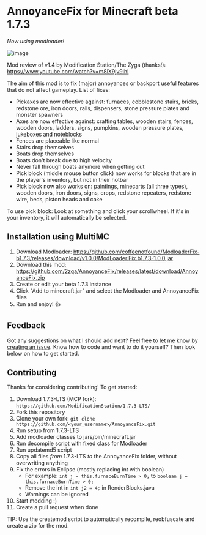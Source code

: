# AnnoyanceFix for Minecraft beta 1.7.3

_Now using modloader!_

![image](https://i.imgur.com/TyufQHz.jpg)

Mod review of v1.4 by Modification Station/The Zyga (thanks!): https://www.youtube.com/watch?v=m8lX9jv9lhI

The aim of this mod is to fix (major) annoyances or backport useful features that do not affect gameplay. List of fixes:

- Pickaxes are now effective against: furnaces, cobblestone stairs, bricks, redstone ore, iron doors, rails, dispensers, stone pressure plates and monster spawners
- Axes are now effective against: crafting tables, wooden stairs, fences, wooden doors, ladders, signs, pumpkins, wooden pressure plates, jukeboxes and noteblocks
- Fences are placeable like normal
- Stairs drop themselves
- Boats drop themselves
- Boats don't break due to high velocity
- Never fall through boats anymore when getting out
- Pick block (middle mouse button click) now works for blocks that are in the player's inventory, but not in their hotbar
- Pick block now also works on: paintings, minecarts (all three types), wooden doors, iron doors, signs, crops, redstone repeaters, redstone wire, beds, piston heads and cake

To use pick block: Look at something and click your scrollwheel. If it's in your inventory, it will automatically be selected.

## Installation using MultiMC

1. Download Modloader: https://github.com/coffeenotfound/ModloaderFix-b1.7.3/releases/download/v1.0.0/ModLoader.Fix.b1.7.3-1.0.0.jar
2. Download this mod: https://github.com/2zqa/AnnoyanceFix/releases/latest/download/AnnoyanceFix.zip
3. Create or edit your beta 1.7.3 instance
4. Click "Add to minecraft.jar" and select the Modloader and AnnoyanceFix files
6. Run and enjoy! 👍

## Feedback

Got any suggestions on what I should add next? Feel free to let me know by [creating an issue](https://github.com/2zqa/AnnoyanceFix/issues/new). Know how to code and want to do it yourself? Then look below on how to get started.

## Contributing

Thanks for considering contributing! To get started:

1. Download 1.7.3-LTS (MCP fork): `https://github.com/ModificationStation/1.7.3-LTS/`
2. Fork this repository
3. Clone your own fork: `git clone https://github.com/<your_username>/AnnoyanceFix.git`
4. Run setup from 1.7.3-LTS
5. Add modloader classes to jars/bin/minecraft.jar
6. Run decompile script with fixed class for Modloader
7. Run updatemd5 script
8. Copy all files _from_ 1.7.3-LTS _to_ the AnnoyanceFix folder, without overwriting anything
9. Fix the errors in Eclipse (mostly replacing int with boolean)
   * For example: `int j = this.furnaceBurnTime > 0;` to `boolean j = this.furnaceBurnTime > 0;`
   * Remove the int in `int j2 = 4;` in RenderBlocks.java
   * Warnings can be ignored
10. Start modding :)
11. Create a pull request when done

TIP: Use the createmod script to automatically recompile, reobfuscate and create a zip for the mod.
